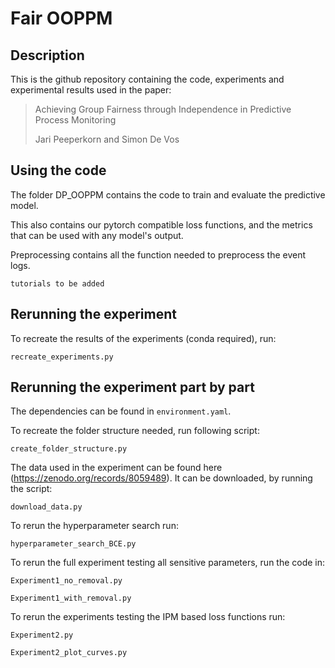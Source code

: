 # Fair OOPPM

## Description

This is the github repository containing the code, experiments and experimental results used in the paper:
> Achieving Group Fairness through Independence in Predictive Process Monitoring
> 
> Jari Peeperkorn and Simon De Vos

## Using the code

The folder DP_OOPPM contains the code to train and evaluate the predictive model. 

This also contains our pytorch compatible loss functions, and the metrics that can be used with any model's output.

Preprocessing contains all the function needed to preprocess the event logs.

```tutorials to be added```


## Rerunning the experiment

To recreate the results of the experiments (conda required), run:

```recreate_experiments.py```

## Rerunning the experiment part by part

The dependencies can be found in `environment.yaml`.

To recreate the folder structure needed, run following script:

```create_folder_structure.py```

The data used in the experiment can be found here (https://zenodo.org/records/8059489). It can be downloaded, by running the script:

```download_data.py```

To rerun the hyperparameter search run:

```hyperparameter_search_BCE.py```

To rerun the full experiment testing all sensitive parameters, run the code in:

```Experiment1_no_removal.py```

```Experiment1_with_removal.py```

To rerun the experiments testing the IPM based loss functions run:

```Experiment2.py```

```Experiment2_plot_curves.py```





